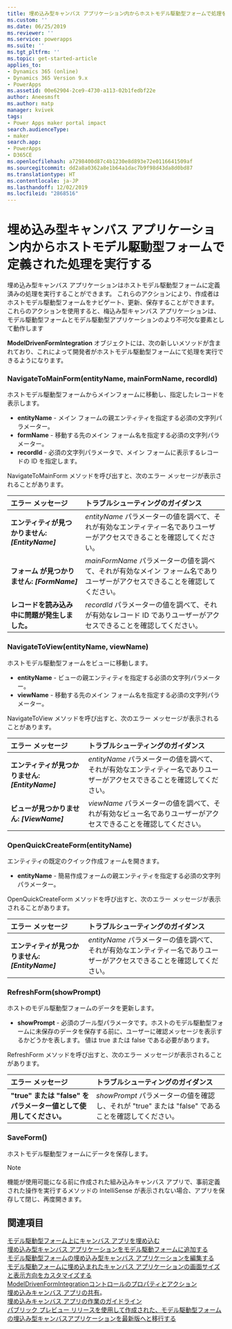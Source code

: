 ```yaml
---
title: 埋め込み型キャンバス アプリケーション内からホストモデル駆動型フォームで処理を実行する | MicrosoftDocs
ms.custom: ''
ms.date: 06/25/2019
ms.reviewer: ''
ms.service: powerapps
ms.suite: ''
ms.tgt_pltfrm: ''
ms.topic: get-started-article
applies_to:
- Dynamics 365 (online)
- Dynamics 365 Version 9.x
- PowerApps
ms.assetid: 00e62904-2ce9-4730-a113-02b1fedbf22e
author: Aneesmsft
ms.author: matp
manager: kvivek
tags:
- Power Apps maker portal impact
search.audienceType:
- maker
search.app:
- PowerApps
- D365CE
ms.openlocfilehash: a7298400d87c4b1230e8d893e72e0116641509af
ms.sourcegitcommit: dd2a8a0362a8e1b64a1dac7b9f98d43da8d0bd87
ms.translationtype: HT
ms.contentlocale: ja-JP
ms.lasthandoff: 12/02/2019
ms.locfileid: "2868516"
---
```

# <a name="perform-predefined-actions-on-the-host-model-driven-form-from-within-an-embedded-canvas-app"></a>埋め込み型キャンバス アプリケーション内からホストモデル駆動型フォームで定義された処理を実行する
埋め込み型キャンバス アプリケーションはホストモデル駆動型フォームに定義済みの処理を実行することができます。 これらのアクションにより、作成者はホストモデル駆動型フォームをナビゲート、更新、保存することができます。 これらのアクションを使用すると、梅込み型キャンバス アプリケーションは、モデル駆動型フォームとモデル駆動型アプリケーションのより不可欠な要素として動作します  

**ModelDrivenFormIntegration** オブジェクトには、次の新しいメソッドが含まれており、これによって開発者がホストモデル駆動型フォームにて処理を実行できるようになります。  
  
### <a name="navigatetomainformentityname-mainformname-recordid"></a>NavigateToMainForm(entityName, mainFormName, recordId)
ホストモデル駆動型フォームからメインフォームに移動し、指定したレコードを表示します。  
* **entityName** - メイン フォームの親エンティティを指定する必須の文字列パラメーター。  
* **formName** - 移動する先のメイン フォーム名を指定する必須の文字列パラメーター。  
* **recordId** - 必須の文字列パラメータで、メイン フォームに表示するレコードの ID を指定します。  
 
NavigateToMainForm メソッドを呼び出すと、次のエラー メッセージが表示されることがあります。
  
| エラー メッセージ | トラブルシューティングのガイダンス |
|:--------------|:-------------------------|
|**エンティティが見つかりません: *[EntityName]*** | *entityName* パラメーターの値を調べて、それが有効なエンティティー名でありユーザーがアクセスできることを確認してください。 |
|**フォーム が見つかりません: *[FormName]*** | *mainFormName* パラメーターの値を調べて、それが有効なメイン フォーム名でありユーザーがアクセスできることを確認してください。 |
|**レコードを読み込み中に問題が発生しました。** | *recordId* パラメーターの値を調べて、それが有効なレコード ID でありユーザーがアクセスできることを確認してください。 |
  
  
### <a name="navigatetoviewentityname-viewname"></a>NavigateToView(entityName, viewName)
ホストモデル駆動型フォームをビューに移動します。  
* **entityName** - ビューの親エンティティを指定する必須の文字列パラメーター。  
* **viewName** - 移動する先のメイン フォーム名を指定する必須の文字列パラメーター。  
 
NavigateToView メソッドを呼び出すと、次のエラー メッセージが表示されることがあります。
  
| エラー メッセージ | トラブルシューティングのガイダンス |
|:--------------|:-------------------------|
|**エンティティが見つかりません: *[EntityName]*** | *entityName* パラメーターの値を調べて、それが有効なエンティティー名でありユーザーがアクセスできることを確認してください。 |
|**ビューが見つかりません: *[ViewName]*** | *viewName* パラメーターの値を調べて、それが有効なビュー名でありユーザーがアクセスできることを確認してください。 |
  
  
### <a name="openquickcreateformentityname"></a>OpenQuickCreateForm(entityName)  
エンティティの既定のクイック作成フォームを開きます。  
* **entityName** - 簡易作成フォームの親エンティティを指定する必須の文字列パラメーター。  
 
OpenQuickCreateForm メソッドを呼び出すと、次のエラー メッセージが表示されることがあります。
  
| エラー メッセージ | トラブルシューティングのガイダンス |
|:--------------|:-------------------------|
|**エンティティが見つかりません: *[EntityName]*** | *entityName* パラメーターの値を調べて、それが有効なエンティティー名でありユーザーがアクセスできることを確認してください。 |
  
  
### <a name="refreshformshowprompt"></a>RefreshForm(showPrompt)  
ホストのモデル駆動型フォームのデータを更新します。  
* **showPrompt** - 必須のブール型パラメータです。ホストのモデル駆動型フォームに未保存のデータを保存する前に、ユーザーに確認メッセージを表示するかどうかを表します。 値は true または false である必要があります。
 
RefreshForm メソッドを呼び出すと、次のエラー メッセージが表示されることがあります。
  
| エラー メッセージ | トラブルシューティングのガイダンス |
|:--------------|:-------------------------|
|**"true" または "false" をパラメーター値として使用してください。** | *showPrompt* パラメーターの値を確認し、それが "true" または "false" であることを確認してください。 |
  
  
### <a name="saveform"></a>SaveForm()  
ホストモデル駆動型フォームにデータを保存します。  


> [!NOTE]
> 機能が使用可能になる前に作成された組み込みキャンバス アプリで、事前定義された操作を実行するメソッドの IntelliSense が表示されない場合、アプリを保存して閉じ、再度開きます。 

## <a name="see-also"></a>関連項目
[モデル駆動型フォーム上にキャンバス アプリを埋め込む](embed-canvas-app-in-form.md) <br />
[埋め込み型キャンバス アプリケーションをモデル駆動フォームに追加する](embedded-canvas-app-add-classic-designer.md) <br />
[モデル駆動型フォームの埋め込み型キャンバス アプリケーションを編集する](embedded-canvas-app-edit-classic-designer.md) <br />
[モデル駆動フォームに埋め込まれたキャンバス アプリケーションの画面サイズと表示方向をカスタマイズする](embedded-canvas-app-customize-screen.md) <br />
[ModelDrivenFormIntegrationコントロールのプロパティとアクション](embedded-canvas-app-properties-actions.md) <br />
[埋め込みキャンバス アプリの共有](share-embedded-canvas-app.md)。 <br />
[埋め込みキャンバス アプリの作業のガイドライン](embedded-canvas-app-guidelines.md) <br />
[パブリック プレビュー リリースを使用して作成された、モデル駆動型フォームの埋込み型キャンバスアプリケーションを最新版へと移行する](embedded-canvas-app-migrate-from-preview.md) <br />
